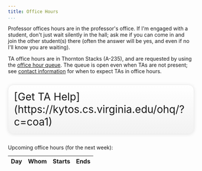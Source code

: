 ```yaml
---
title: Office Hours
...
```


Professor offices hours are in the professor's office.
If I'm engaged with a student, don't just wait silently in the hall; ask me if you can come in and join the other student(s) there (often the answer will be yes, and even if no I'll know you are waiting).

TA office hours are in Thornton Stacks (A-235), and are requested by using the [office hour queue](https://kytos.cs.virginia.edu/ohq/?c=coa1).
The queue is open even when TAs are not present; see [contact information](policies.html#contact) for when to expect TAs in office hours.

<div style="display:table; font-size:200%; margin: 1em auto; padding:1ex; box-shadow: 0 1px 10px rgba(0,0,0,.1); border: thin solid #eee; border-radius:1ex; background-image: linear-gradient(to bottom, #ffffff, #f2f2f2);">[Get TA Help](https://kytos.cs.virginia.edu/ohq/?c=coa1)</div>

Upcoming office hours (for the next week):

<table class="oh">
<thead><tr><th>Day</th><th>Whom</th><th>Starts</th><th>Ends</th></tr></thead>
<tbody id="cal-oh">
</tbody>
</table>

<style>
table.oh { margin: auto; }
table.oh thead td { border-bottom: thin solid black; }
table.oh td { text-align: center; }
table.oh tbody tr:nth-child(2n+1) { background: linear-gradient(to right, rgba(0,0,0,0.015625), rgba(0,0,0,0)); }
.oh.ta { background-color: rgba(0,255,127,0.125); }
.oh.faculty { background-color: rgba(0,127,255,0.125); }
tr.Sun, tr.Mon, tr.Tue, tr.Wed, tr.Thu, tr.Fri, tr.Sat { border-top: thin dotted black; }
tr.Sun + tr.Sun, tr.Mon + tr.Mon, tr.Tue + tr.Tue, tr.Wed + tr.Wed, tr.Thu + tr.Thu, tr.Fri + tr.Fri, tr.Sat + tr.Sat { border-top: none; }
</style>
<script src="moment.min.js" type="text/javascript"></script>
<script src="cal-oh.js" type="text/javascript"></script>
<script type="text/javascript">//<!--
now = new Date().toISOString().substring(0,10);
week = new Date(); week.setDate(week.getDate() + 7); week = week.toISOString()
within = document.getElementById('cal-oh')
oh_feed.forEach(x => {
    if (x.end < now || x.start > week) return;
    console.log(x)
    s = new Date(x.start)
    e = new Date(x.end)
    tr = within.insertRow()
    tr.classList.add(moment(x.start).format('ddd'))
    tr.insertCell().innerText = moment(x.start).format('ddd D MMM')
    let entry = tr.insertCell()
    entry.classList.add('oh')
    entry.classList.add(x['title'].split(' ')[0] == 'TA' ? 'ta' : 'faculty')
    if ('link' in x) {
        let a = document.createElement('a')
        a.href = x['link']
        a.innerText = x['title'].replace(/\bOH\b/g, '').trim()
        entry.appendChild(a);
    } else {
        entry.innerText = x['title'].replace(/\bOH\b/g, '').trim()
    }
    tr.insertCell().innerText = moment(x.start).format('h:mm a')
    tr.insertCell().innerText = moment(x.end).format('h:mm a')
})
//--></script>
